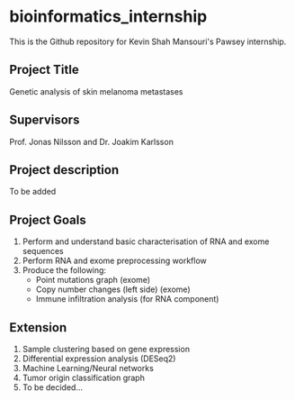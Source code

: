 # bioinformatics_internship
This is the Github repository for Kevin Shah Mansouri's Pawsey internship.

## Project Title
Genetic analysis of skin melanoma metastases

## Supervisors
Prof. Jonas Nilsson and Dr. Joakim Karlsson

## Project description
To be added

## Project Goals
1. Perform and understand basic characterisation of RNA and exome sequences
2. Perform RNA and exome preprocessing workflow
3. Produce the following:
    - Point mutations graph (exome)
    - Copy number changes (left side) (exome)
    - Immune infiltration analysis (for RNA component)

## Extension
1. Sample clustering based on gene expression
2. Differential expression analysis (DESeq2)
3. Machine Learning/Neural networks
4. Tumor origin classification graph
5. To be decided...



